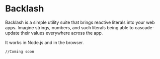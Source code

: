 Backlash
========

Backlash is a simple utility suite that brings reactive literals into your web apps.
Imagine strings, numbers, and such literals being able to cascade-update their values everywhere across the app.

It works in Node.js and in the browser.

`//Coming soon`